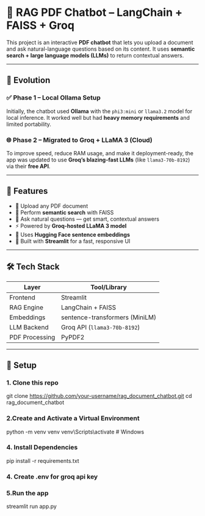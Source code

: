 # 🧠 RAG PDF Chatbot – LangChain + FAISS + Groq

This project is an interactive **PDF chatbot** that lets you upload a document and ask natural-language questions based on its content. It uses **semantic search + large language models (LLMs)** to return contextual answers.

---

## 🔁 Evolution

### ✅ Phase 1 – Local Ollama Setup
Initially, the chatbot used **Ollama** with the `phi3:mini` or `llama3.2` model for local inference. It worked well but had **heavy memory requirements** and limited portability.

### 🌐 Phase 2 – Migrated to Groq + LLaMA 3 (Cloud)
To improve speed, reduce RAM usage, and make it deployment-ready, the app was updated to use **Groq’s blazing-fast LLMs** (like `llama3-70b-8192`) via their **free API**.

---

## 🚀 Features

- 📄 Upload any PDF document
- 🔎 Perform **semantic search** with FAISS
- 💬 Ask natural questions — get smart, contextual answers
- ⚡ Powered by **Groq-hosted LLaMA 3 model**
- 🧠 Uses **Hugging Face sentence embeddings**
- 🎈 Built with **Streamlit** for a fast, responsive UI

---

## 🛠️ Tech Stack

| Layer              | Tool/Library                    |
|-------------------|----------------------------------|
| Frontend          | Streamlit                        |
| RAG Engine        | LangChain + FAISS                |
| Embeddings        | sentence-transformers (MiniLM)   |
| LLM Backend       | Groq API (`llama3-70b-8192`)     |
| PDF Processing    | PyPDF2                           |

---

## 🔐 Setup

### 1. Clone this repo

git clone https://github.com/your-username/rag_document_chatbot.git
cd rag_document_chatbot
### 2.Create and Activate a Virtual Environment

python -m venv venv
venv\Scripts\activate       # Windows
### 4. Install Dependencies

pip install -r requirements.txt
### 4. Create .env for groq api key
### 5.Run the app

streamlit run app.py
